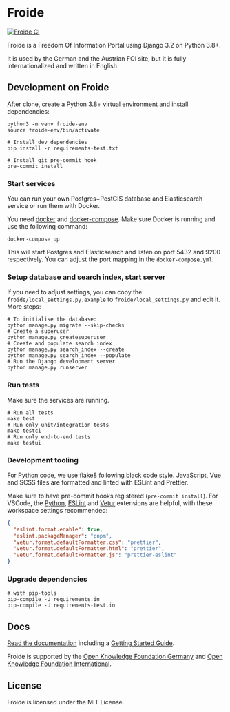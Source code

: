 # Froide

[![Froide CI](https://github.com/okfde/froide/workflows/Froide%20CI/badge.svg)](https://github.com/okfde/froide/actions?query=workflow%3A%22Froide+CI%22)

Froide is a Freedom Of Information Portal using Django 3.2 on Python 3.8+.

It is used by the German and the Austrian FOI site, but it is fully
internationalized and written in English.

## Development on Froide

After clone, create a Python 3.8+ virtual environment and install dependencies:

```
python3 -m venv froide-env
source froide-env/bin/activate

# Install dev dependencies
pip install -r requirements-test.txt

# Install git pre-commit hook
pre-commit install
```

### Start services

You can run your own Postgres+PostGIS database and Elasticsearch service or run them with Docker.

You need [docker](https://www.docker.com/community-edition) and [docker-compose](https://docs.docker.com/compose/). Make sure Docker is running and use the following command:

```
docker-compose up
```

This will start Postgres and Elasticsearch and listen on port 5432 and 9200 respectively. You can adjust the port mapping in the `docker-compose.yml`.

### Setup database and search index, start server

If you need to adjust settings, you can copy the `froide/local_settings.py.example` to `froide/local_settings.py` and edit it. More steps:

```
# To initialise the database:
python manage.py migrate --skip-checks
# Create a superuser
python manage.py createsuperuser
# Create and populate search index
python manage.py search_index --create
python manage.py search_index --populate
# Run the Django development server
python manage.py runserver
```

### Run tests

Make sure the services are running.

```
# Run all tests
make test
# Run only unit/integration tests
make testci
# Run only end-to-end tests
make testui
```

### Development tooling

For Python code, we use flake8 following black code style. JavaScript, Vue and SCSS files are formatted and linted with ESLint and Prettier.

Make sure to have pre-commit hooks registered (`pre-commit install`). For VSCode, the [Python](https://code.visualstudio.com/docs/python/linting), [ESLint](https://marketplace.visualstudio.com/items?itemName=dbaeumer.vscode-eslint) and [Vetur](https://marketplace.visualstudio.com/items?itemName=octref.vetur) extensions are helpful, with these workspace settings recommended:

```json
{
  "eslint.format.enable": true,
  "eslint.packageManager": "pnpm",
  "vetur.format.defaultFormatter.css": "prettier",
  "vetur.format.defaultFormatter.html": "prettier",
  "vetur.format.defaultFormatter.js": "prettier-eslint"
}
```

### Upgrade dependencies

```
# with pip-tools
pip-compile -U requirements.in
pip-compile -U requirements-test.in
```

## Docs

[Read the documentation](http://froide.readthedocs.org/en/latest/) including a [Getting Started Guide](http://froide.readthedocs.org/en/latest/gettingstarted/).

Froide is supported by the [Open Knowledge Foundation Germany](http://www.okfn.de/) and [Open Knowledge Foundation International](http://okfn.org/).

## License

Froide is licensed under the MIT License.
